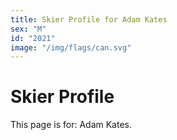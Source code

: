 ```yaml
---
title: Skier Profile for Adam Kates
sex: "M"
id: "2021"
image: "/img/flags/can.svg" 
---
```


# Skier Profile

This page is for: Adam Kates.
    